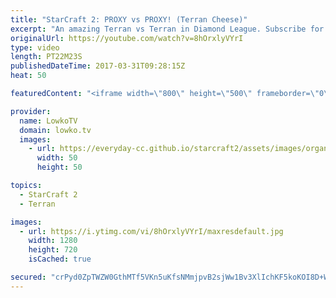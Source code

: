 ```yaml
---
title: "StarCraft 2: PROXY vs PROXY! (Terran Cheese)"
excerpt: "An amazing Terran vs Terran in Diamond League. Subscribe for more videos: http://lowko.tv/youtube He Changed His Mind?!: https://goo.gl/klWek8  In this match both players decide to play a very aggressive match. Both Terran players proxy at least one Barracks, and start creating Reapers. The follow..."
originalUrl: https://youtube.com/watch?v=8hOrxlyVYrI
type: video
length: PT22M23S
publishedDateTime: 2017-03-31T09:28:15Z
heat: 50

featuredContent: "<iframe width=\"800\" height=\"500\" frameborder=\"0\" src=\"https://www.youtube.com/embed/8hOrxlyVYrI\" allow=\"accelerometer; autoplay; encrypted-media; gyroscope; picture-in-picture\" allowfullscreen></iframe>"

provider:
  name: LowkoTV
  domain: lowko.tv
  images:
    - url: https://everyday-cc.github.io/starcraft2/assets/images/organizations/lowko.tv-50x50.jpg
      width: 50
      height: 50

topics:
  - StarCraft 2
  - Terran

images:
  - url: https://i.ytimg.com/vi/8hOrxlyVYrI/maxresdefault.jpg
    width: 1280
    height: 720
    isCached: true

secured: "crPyd0ZpTWZW0GthMTf5VKn5uKfsNMmjpvB2sjWw1Bv3XlIchKF5koKOI8D+WX/+lT7SYroishKwL1hJvvbgP8/Ev5t+08tdQoUKr3NWb/K2Po7dNca497qLK4vgYQsL8a4s40cDcTjmnHOFp5FJw/h4TSp9uuDsVLbcdTGDbEwegTW58hlEmMrOFKYH1qI+V67BuorO8iFaUKmUXACoilZNKVatc4dInrJNqudtdWgdIFRy+TfyDaP+6l4ap6B3DtbczKLhRsBqFvu9Ulg4AIDCL9au1NtqL8NyBAl/mCheR8aqZr0E2sgHR1XD4ttoxCcGj4Vkkt0n1JdqDfPlTV6F3JdL9xNVGic7kEbZ5uG4k4VlifAMfAL8J+sKcp4z06mG9UoRSrOF4eKavj+pR9KKFduqA4JRq6s54j7TP1g=;iLIFGoIZZ6UD7newrT3W+w=="
---
```


